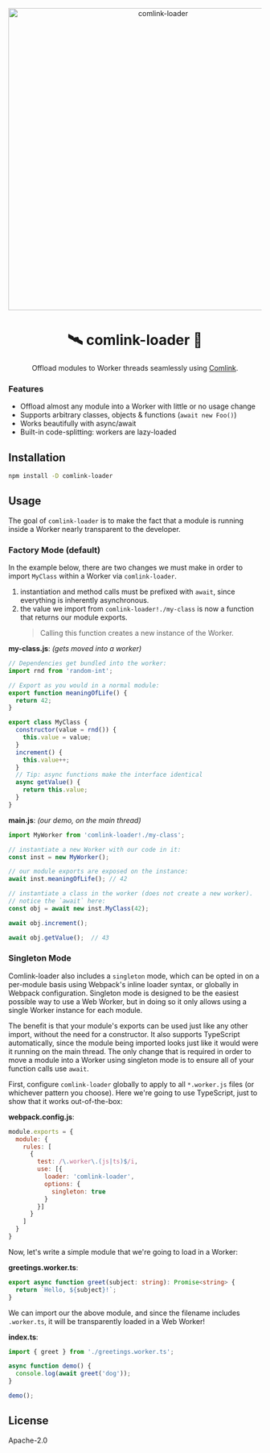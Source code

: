 <p align="center">
  <img src="https://i.imgur.com/cLb2dLG.jpg" width="600" alt="comlink-loader">
</p>
<h1 align="center">🛰 comlink-loader 📡</h1>
<p align="center">Offload modules to Worker threads seamlessly using <a href="https://github.com/GoogleChromeLabs/comlink">Comlink</a>.</p>


### Features

- Offload almost any module into a Worker with little or no usage change
- Supports arbitrary classes, objects & functions (`await new Foo()`)
- Works beautifully with async/await
- Built-in code-splitting: workers are lazy-loaded


## Installation

```sh
npm install -D comlink-loader
```


## Usage

The goal of `comlink-loader` is to make the fact that a module is running inside a Worker nearly transparent to the developer.

### Factory Mode (default)

In the example below, there are two changes we must make in order to import `MyClass` within a Worker via `comlink-loader`.

1. instantiation and method calls must be prefixed with `await`, since everything is inherently asynchronous.
2. the value we import from `comlink-loader!./my-class` is now a function that returns our module exports.
    > Calling this function creates a new instance of the Worker.

**my-class.js**: _(gets moved into a worker)_

```js
// Dependencies get bundled into the worker:
import rnd from 'random-int';

// Export as you would in a normal module:
export function meaningOfLife() {
  return 42;
}

export class MyClass {
  constructor(value = rnd()) {
    this.value = value;
  }
  increment() {
    this.value++;
  }
  // Tip: async functions make the interface identical
  async getValue() {
    return this.value;
  }
}
```

**main.js**: _(our demo, on the main thread)_

```js
import MyWorker from 'comlink-loader!./my-class';

// instantiate a new Worker with our code in it:
const inst = new MyWorker();

// our module exports are exposed on the instance:
await inst.meaningOfLife(); // 42

// instantiate a class in the worker (does not create a new worker).
// notice the `await` here:
const obj = await new inst.MyClass(42);

await obj.increment();

await obj.getValue();  // 43
```

### Singleton Mode

Comlink-loader also includes a `singleton` mode, which can be opted in on a per-module basis using Webpack's inline loader syntax, or globally in Webpack configuration. Singleton mode is designed to be the easiest possible way to use a Web Worker, but in doing so it only allows using a single Worker instance for each module.

The benefit is that your module's exports can be used just like any other import, without the need for a constructor. It also supports TypeScript automatically, since the module being imported looks just like it would were it running on the main thread. The only change that is required in order to move a module into a Worker using singleton mode is to ensure all of your function calls use `await`.

First, configure `comlink-loader` globally to apply to all `*.worker.js` files (or whichever pattern you choose). Here we're going to use TypeScript, just to show that it works out-of-the-box:

**webpack.config.js**:

```js
module.exports = {
  module: {
    rules: [
      {
        test: /\.worker\.(js|ts)$/i,
        use: [{
          loader: 'comlink-loader',
          options: {
            singleton: true
          }
        }]
      }
    ]
  }
}
```

Now, let's write a simple module that we're going to load in a Worker:

**greetings.worker.ts**:

```ts
export async function greet(subject: string): Promise<string> {
  return `Hello, ${subject}!`;
}
```

We can import our the above module, and since the filename includes `.worker.ts`, it will be transparently loaded in a Web Worker!

**index.ts**:

```ts
import { greet } from './greetings.worker.ts';

async function demo() {
  console.log(await greet('dog'));
}

demo();
```


## License

Apache-2.0
